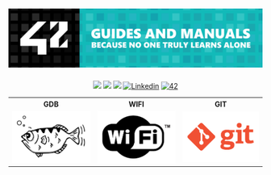 <h1 align="center">
  <img src="https://github.com/jotavare/jotavare/raw/main/42/banner/new/42_guides_manuals_banner_new.png">
</h1>

<p align="center">
	<img src="https://img.shields.io/badge/status-ongoing-success?color=%2312bab9&style=flat-square" />
	<img src="https://img.shields.io/badge/score-42%20%2F%2042-success?color=%2312bab9&style=flat-square" />
	<img src="https://img.shields.io/github/last-commit/jotavare/42-resources?color=%2312bab9&style=flat-square" />
	<a href='https://www.linkedin.com/in/joaoptoliveira' target="_blank"><img alt='Linkedin' src='https://img.shields.io/badge/LinkedIn-100000?style=flat-square&logo=Linkedin&logoColor=white&labelColor=0A66C2&color=0A66C2'/></a>
	<a href='https://profile.intra.42.fr/users/jotavare' target="_blank"><img alt='42' src='https://img.shields.io/badge/Porto-100000?style=flat-square&logo=42&logoColor=white&labelColor=000000&color=000000'/></a>
</p>



<div align="center">
<table>
<tr><th>GDB</th><th>WIFI</th><th>GIT</th></tr>
<tr><td>

<img src="https://github.com/jotavare/jotavare/blob/main/42/banner/guides/gdb.png" />

</td><td>
	
<img src="https://github.com/jotavare/jotavare/blob/main/42/banner/guides/wifi.png" />
	
</td><td>
	
<img src="https://github.com/jotavare/jotavare/blob/main/42/banner/guides/git.png" />

</td></tr>
</table>
</div>
